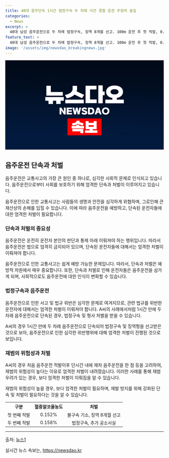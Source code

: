 ```yaml
---
title: 40대 음주단속 1시간 법정구속 두 차례 사건 경찰 운전 주정차 술집
categories:
  - News
excerpt: >
  40대 남성 음주운전으로 두 차례 법정구속, 징역 8개월 선고. 100m 운전 후 첫 적발, 0.152% 혈중알코올농도. 1시간 만에 또 10m 운전, 0.158%로 재적발. 이전에도 음주운전으로 벌금형 약식명령 받은 전력. 재판부는 재범 위험성 높다 판단. A씨와 검찰은 1심 판결에 항소.
feature_text: >
  40대 남성 음주운전으로 두 차례 법정구속, 징역 8개월 선고. 100m 운전 후 첫 적발, 0.152% 혈중알코올농도. 1시간 만에 또 10m 운전, 0.158%로 재적발. 이전에도 음주운전으로 벌금형 약식명령 받은 전력. 재판부는 재범 위험성 높다 판단. A씨와 검찰은 1심 판결에 항소.
image: '/assets/img/newsdao_breakingnews.jpg'
---
```


<p><img src="/assets/img/newsdao_breakingnews.jpg" alt="pcversion 속보" /></p>

<h2 data-ke-size="size26">음주운전 단속과 처벌</h2>

<p>음주운전은 교통사고의 가장 큰 원인 중 하나로, 심각한 사회적 문제로 인식되고 있습니다. 음주운전으로부터 사회를 보호하기 위해 엄격한 단속과 처벌이 이루어지고 있습니다.</p>

<p data-ke-size="size16">음주운전으로 인한 교통사고는 사람들의 생명과 안전을 심각하게 위협하며, 그로인해 큰 재산상의 손해를 입힐 수 있습니다. 이에 따라 음주운전을 예방하고, 단속된 운전자들에 대한 엄격한 처벌이 필요합니다.</p>

<h3>단속과 처벌의 중요성</h3>

<p>음주운전은 온전히 운전자 본인의 판단과 통제 아래 이뤄져야 하는 행위입니다. 따라서 음주운전은 법으로 엄격히 금지되어 있으며, 단속된 운전자들에 대해서는 엄격한 처벌이 이뤄져야 합니다.</p>

<p data-ke-size="size16">음주운전으로 인한 교통사고는 쉽게 예방 가능한 문제입니다. 따라서, 단속과 처벌은 예방적 차원에서 매우 중요합니다. 또한, 단속과 처벌로 인해 운전자들은 음주운전을 삼가게 되며, 사회적으로도 음주운전에 대한 인식이 변화할 수 있습니다.</p>

<h3>법정구속과 음주운전</h3>

<p>음주운전으로 인한 사고 및 법규 위반은 심각한 문제로 여겨지므로, 관련 법규를 위반한 운전자에 대해서는 엄격한 처벌이 이뤄져야 합니다. A씨의 사례에서처럼 1시간 만에 두 차례 음주운전으로 단속된 경우, 법정구속 및 형사 처벌을 받을 수 있습니다.</p>

<p data-ke-size="size16">A씨의 경우 1시간 만에 두 차례 음주운전으로 단속되어 법정구속 및 징역형을 선고받은 것으로 보아, 음주운전으로 인한 심각한 위반행위에 대해 엄격한 처벌이 진행된 것으로 보입니다.</p>

<h3>재범의 위험성과 처벌</h3>

<p>A씨의 경우 처음 음주운전 적발이후 단시간 내에 재차 음주운전을 한 점 등을 고려하여, 재범의 위험성이 높다는 이유로 엄격한 처벌이 내려졌습니다. 이러한 사례를 통해 재범 우려가 있는 경우, 보다 엄격한 처벌이 이뤄짐을 알 수 있습니다.</p>

<p data-ke-size="size16">재범의 위험성이 높을 경우, 보다 엄격한 처벌이 필요하며, 재발 방지를 위해 강화된 단속 및 처벌이 필요하다는 것을 알 수 있습니다.</p>

<table>
    <tr>
        <th style="text-align: center;">구분</th>
        <th style="text-align: center;">혈중알코올농도</th>
        <th style="text-align: center;">처벌</th>
    </tr>
    <tr>
        <td style="text-align: center;">첫 번째 적발</td>
        <td style="text-align: center;">0.152%</td>
        <td style="text-align: center;">불구속 기소, 징역 8개월 선고</td>
    </tr>
    <tr>
        <td style="text-align: center;">두 번째 적발</td>
        <td style="text-align: center;">0.158%</td>
        <td style="text-align: center;">법정구속, 추가 공소사실</td>
    </tr>
</table>

<p><hr>
출처: <a href="https://news1.kr/articles/?4608855" target="_blank">뉴스1</a></p>

<p data-ke-size="size16"></p>
실시간 뉴스 속보는, <a href="https://newsdao.kr" rel="dofollow">https://newsdao.kr</a>


